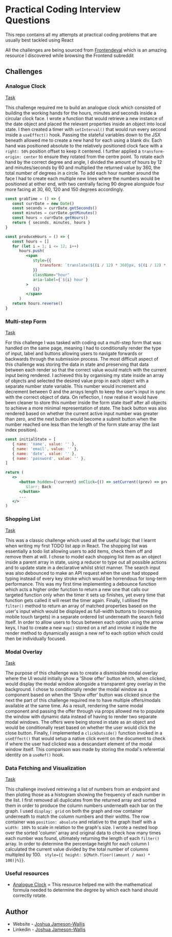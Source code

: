 # Practical Coding Interview Questions

This repo contains all my attempts at practical coding problems that are usually best tackled using React

All the challenges are being sourced from [Frontendeval](https://frontendeval.com/) which is an amazing resource I discovered while browsing the Frontend subreddit

## Challenges

### Analogue Clock

[Task](https://frontendeval.com/questions/analog-clock)

This challenge required me to build an analogue clock which consisted of building the working hands for the hours, minutes and seconds inside a circular clock face. I wrote a function that would retrieve a new instance of the date object and placed the relevant properties inside an object into local state. I then created a timer with `setInterval()` that would run every second inside a `useEffect()` hook. Passing the stateful variables down to the JSX beneath allowed me to create a new hand for each using a blank div. Each hand was positioned absolute to the relatively positioned clock face with a `right: 50%` position offset to keep it centered. I further applied a `transform-origin: center` to ensure they rotated from the centre point. To rotate each hand by the correct degree and angle, I divided the amount of hours by 12 and minutes/seconds by 60 and multiplied the returned value by 360, the total number of degrees in a circle. To add each hour number around the face I had to create each multiple new lines where the numbers would be positioned at either end, with two centrally facing 90 degree alongside four more facing at 30, 60, 120 and 150 degrees accordingly.

```jsx
const grabTime = () => {
   const currDate = new Date()
   const seconds = currDate.getSeconds()
   const minutes = currDate.getMinutes()
   const hours = currDate.getHours()
   return { seconds, minutes, hours }
}

const produceHours = () => {
   const hours = []
   for (let i = 1; i <= 12; i++)
      hours.push(
         <span
            style={{
               transform: `translate(${(i / 12) * 360}px, ${(i / 12) * 360}px)`,
            }}
            className="hour"
            aria-label={`${i} hour`}
         >
            {i}
         </span>
      )
   return hours.reverse()
}
```

### Multi-step Form

[Task](https://frontendeval.com/questions/multi-step-form)

For this challenge I was tasked with coding out a multi-step form that was handled on the same page, meaning I had to conditionally render the type of input, label and buttons allowing users to navigate forwards or backwards through the submission process. The most difficult aspect of this challenge was storing the data in state and preserving that data between each render so that the correct value would match with the current input being rendered. I achieved this by organising my state inside an array of objects and selected the desired value prop in each object with a separate number state variable. This number would increment and decrement between 0 and the arrays length to keep the user's input in sync with the correct object of data. On reflection, I now realise it would have been cleaner to store this number inside the form state itself after all objects to achieve a more minimal representation of state. The back button was also rendered based on whether the current active input number was greater than zero, and the next button would become a submit button when the number reached one less than the length of the form state array (the last index position).

```jsx
const initialState = [
   { name: 'name', value: '' },
   { name: 'email', value: '' },
   { name: 'date', value: '' },
   { name: 'password', value: '' },
]

return (
   <>
      <button hidden={!current} onClick={() => setCurrent((prev) => prev - 1)}>
         &larr; Back
      </button>
      ...
   </>
)
```

### Shopping List

[Task](https://frontendeval.com/questions/shopping-list)

This was a classic challenge which used all the useful logic that I learnt when writing my first TODO list app in React. The shopping list was essentially a todo list allowing users to add items, check them off and remove them at will. I chose to model each shopping list item as an object inside a parent array in state, using a reducer to type out all possible actions and to update state in a declarative whilst strict manner. The search input was also debounced to make an API request when the user had stopped typing instead of every key stroke which would be horrendous for long-term performance. This was my first time implementing a debounce function which acts a higher order function to return a new one that calls our targeted function only when the timer it sets up finishes, yet every time that function gets called it will reset the timer again. Finally, I utilised the `filter()` method to return an array of matched properties based on the user's input which would be displayed as full-width buttons to (increasing mobile touch targets) in a separate ordered list underneath the search field itself. In order to allow users to focus between each option using the arrow keys, I had to create a new `map()` stored on a ref and invoke it inside the render method to dynamically assign a new ref to each option which could then be individually focused.

### Modal Overlay

[Task](https://frontendeval.com/questions/modal-overlay)

The purpose of this challenge was to create a dismissible modal overlay where the UI would initially show a 'Show offer' button which, when clicked, would display the modal window alongside a transparent grey overlay in the background. I chose to conditionally render the modal window as a component based on when the 'Show offer' button was clicked since the next the part of this challenge required me to have multiple offers/modals available at the same time. As a result, rendering the same modal component and passing the offer through via props allowed me to populate the window with dynamic data instead of having to render two separate modal windows. The offers were being stored in state as an object and would be conditionally reset based on whether the user would click the close button. Finally, I implemented a `clickOutside()` function invoked in a `useEffect()` that would setup a native click event on the document to check if where the user had clicked was a descandant element of the modal window itself. This comparison was made by storing the modal's referential identity on a `useRef()` hook.

### Data Fetching and Visualization

[Task](https://frontendeval.com/questions/data-fetching)

This challenge involved retrieving a list of numbers from an endpoint and then ploting those as a histogram showing the frequency of each number in the list. I first removed all duplicates from the returned array and sorted them in order to produce the column numbers underneath each bar on the graph. I used `display: grid` on both the graph and row container underneath to match the column numbers and their widths. The row container was `position: absolute` and relative to the graph itself with a `width: 100%` to scale in relation to the graph's size. I wrote a nested loop over the sorted 'column' array and original data to check how many times each number was found, ultimately returning the length of each `filter()` array. In order to determine the percentage height for each column I calculated the current value divided by the total number of columns multipled by 100. ` style={{ height: ${Math.floor((amount / max) * 100)}%}}`.

### Useful resources

-  [Analogue Clock](https://dev.to/code_mystery/simple-analog-clock-using-html-css-javascript-2c6a) = This resource helped me with the mathematical formula needed to determine the degree by which each hand should correctly rotate.

## Author

-  Website - [Joshua Jameson-Wallis](https://www.joshuajamesonwallis.com/)
-  Linkedin - [Joshua Jameson-Wallis](https://www.linkedin.com/in/joshua-jameson-wallis/)
